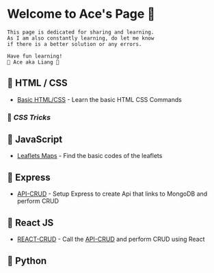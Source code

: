 <!-- # Wishing Everyone A Happy 🐯 Year 2022  -->
<!-- # --- Ace aka Liang --- -->
<!-- ![image info](images/ace-tiger-year.png) -->
<!-- # 🐭 🐮 🐯 🐰 🐲 🐍 🐴  🐏  🐵  🐔  🐶  🐷 -->
<!--
**99Ace/99Ace** is a ✨ _special_ ✨ repository because its `README.md` (this file) appears on your GitHub profile.

Here are some ideas to get you started:

- 🔭 I’m currently working on ...
- 🌱 I’m currently learning ...
- 👯 I’m looking to collaborate on ...
- 🤔 I’m looking for help with ...
- 💬 Ask me about ...
- 📫 How to reach me: ...
- 😄 Pronouns: ...
- ⚡ Fun fact: ...
-->

# Welcome to __Ace's Page__ 🍁

    This page is dedicated for sharing and learning. 
    As I am also constantly learning, do let me know 
    if there is a better solution or any errors. 

    Have fun learning!
    🍁 Ace aka Liang 🍁

## 🍁 __HTML / CSS__
- [Basic HTML/CSS](https://github.com/99Ace/TGC-SDB-Batch3) - Learn the basic HTML CSS Commands


### 🍃  _CSS Tricks_


## 🍁 __JavaScript__

- [Leaflets Maps](https://github.com/99Ace/TGC-BATHC-12-LEAFLET-MAPS) - Find the basic codes of the leaflets

## 🍁 __Express__
- [API-CRUD](https://github.com/99Ace/how-to-create-api-express-mongoDB) - Setup Express to create Api that links to MongoDB and perform CRUD

## 🍁 __React JS__
- [REACT-CRUD](https://github.com/99Ace/how-to-create-react-link-api) - Call the [API-CRUD](https://github.com/99Ace/) and perform CRUD using React

## 🍁 __Python__
